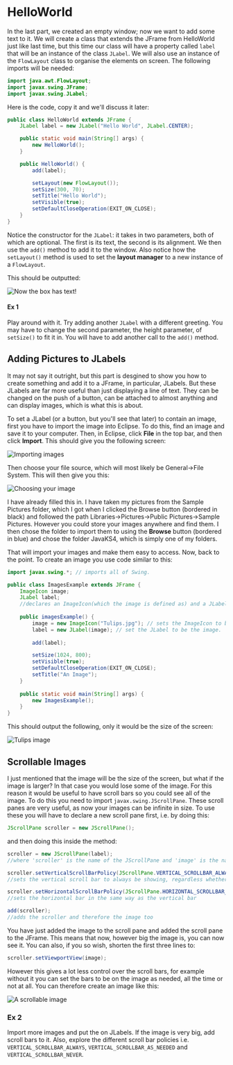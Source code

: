 HelloWorld
===

In the last part, we created an empty window; now we want to add some text to it. We will create a class that extends the JFrame from HelloWorld just like last time, but this time our class will have a property called `label` that will be an instance of the class `JLabel`. We will also use an instance of the `FlowLayout` class to organise the elements on screen. The following imports will be needed:

```java
import java.awt.FlowLayout;
import javax.swing.JFrame;
import javax.swing.JLabel;
```

Here is the code, copy it and we'll discuss it later:

```java
public class HelloWorld extends JFrame {
    JLabel label = new JLabel("Hello World", JLabel.CENTER);

    public static void main(String[] args) {
        new HelloWorld();
    }

    public HelloWorld() {
        add(label);

        setLayout(new FlowLayout());
	    setSize(300, 70);
	    setTitle("Hello World");
	    setVisible(true);
	    setDefaultCloseOperation(EXIT_ON_CLOSE);
	}
}
```

Notice the constructor for the `JLabel`: it takes in two parameters, both of which are optional. The first is its text, the second is its alignment. We then use the `add()` method to add it to the window. Also notice how the `setLayout()` method is used to set the **layout manager** to a new instance of a `FlowLayout`. 

This should be outputted:

![Now the box has text!](https://github.com/HashanP/cadmus/raw/master/src/Images/Hello_World.png)

#### Ex 1
Play around with it. Try adding another `JLabel` with a different greeting. You may have to change the second parameter, the height parameter, of `setSize()` to fit it in. You will have to add another call to the `add()` method.

## Adding Pictures to JLabels
It may not say it outright, but this part is desgined to show you how to create something and add it to a JFrame, in particular, JLabels. But these JLabels are far more useful than just displaying a line of text. They can be changed on the push of a button, can be attached to almost anything and can display images, which is what this is about.

To set a JLabel (or a button, but you'll see that later) to contain an image, first you have to import the image into Eclipse. To do this, find an image and save it to your computer. Then, in Eclipse, click **File** in the top bar, and then click **Import**. This should give you the following screen:

![Importing images](../Images/imports.png)

Then choose your file source, which will most likely be General->File System. This will then give you this:

![Choosing your image](../Images/imports2.png)

I have already filled this in. I have taken my pictures from the Sample Pictures folder, which I got when I clicked the Browse button (bordered in black) and followed the path Libraries->Pictures->Public Pictures->Sample Pictures. However you could store your images anywhere and find them. I then chose the folder to import them to using the **Browse** button (bordered in blue) and chose the folder JavaKS4, which is simply one of my folders.

That will import your images and make them easy to access. Now, back to the point. To create an image you use code similar to this:

```java
import javax.swing.*; // imports all of Swing.

public class ImagesExample extends JFrame {
	ImageIcon image;
	JLabel label;
	//declares an ImageIcon(which the image is defined as) and a JLabel.
	
	public imagesExample() {
		image = new ImageIcon("Tulips.jpg"); // sets the ImageIcon to be Tulips.jpg
		label = new JLabel(image); // set the JLabel to be the image.
		
		add(label);

		setSize(1024, 800);
		setVisible(true);
		setDefaultCloseOperation(EXIT_ON_CLOSE);
		setTitle("An Image");
	}
	
	public static void main(String[] args) {
		new ImagesExample();
	}
}
```
This should output the following, only it would be the size of the screen:

![Tulips image](../Images/Tulips.png)

## Scrollable Images
I just mentioned that the image will be the size of the screen, but what if the image is larger? In that case you would lose some of the image. For this reason it would be useful to have scroll bars so you could see all of the image. To do this you need to import `javax.swing.JScrollPane`. These scroll panes are very useful, as now your images can be infinite in size. To use these you will have to declare a new scroll pane first, i.e. by doing this:
```java
JScrollPane scroller = new JScrollPane();
```
and then doing this inside the method:
```java
scroller = new JScrollPane(label);
//where 'scroller' is the name of the JScrollPane and 'image' is the name of the JLabel with an image on it

scroller.setVerticalScrollBarPolicy(JScrollPane.VERTICAL_SCROLLBAR_ALWAYS);
//sets the vertical scroll bar to always be showing, regardless whether or not it is in use

scroller.setHorizontalScrollBarPolicy(JScrollPane.HORIZONTAL_SCROLLBAR_ALWAYS);
//sets the horizontal bar in the same way as the vertical bar 

add(scroller);
//adds the scroller and therefore the image too
```
You have just added the image to the scroll pane and added the scroll pane to the JFrame. This means that now, however big the image is, you can now see it. You can also, if you so wish, shorten the first three lines to: 
```java
scroller.setViewportView(image);
```
However this gives a lot less control over the scroll bars, for example without it you can set the bars to be on the image as needed, all the time or not at all. You can therefore create an image like this:

![A scrollable image](../Images/scroll-images.png)
### Ex 2
Import more images and put the on JLabels. If the image is very big, add scroll bars to it. Also, explore the different scroll bar policies i.e. `VERTICAL_SCROLLBAR_ALWAYS`, `VERTICAL_SCROLLBAR_AS_NEEDED` and `VERTICAL_SCROLLBAR_NEVER`.
